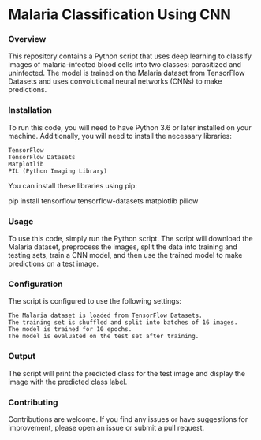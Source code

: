 # Malaria Classification Using CNN
### Overview
This repository contains a Python script that uses deep learning to classify images of malaria-infected blood cells into two classes: parasitized and uninfected. The model is trained on the Malaria dataset from TensorFlow Datasets and uses convolutional neural networks (CNNs) to make predictions.
### Installation
To run this code, you will need to have Python 3.6 or later installed on your machine. Additionally, you will need to install the necessary libraries:

    TensorFlow
    TensorFlow Datasets
    Matplotlib
    PIL (Python Imaging Library)

You can install these libraries using pip:

pip install tensorflow tensorflow-datasets matplotlib pillow

### Usage
To use this code, simply run the Python script. The script will download the Malaria dataset, preprocess the images, split the data into training and testing sets, train a CNN model, and then use the trained model to make predictions on a test image.
### Configuration
The script is configured to use the following settings:

    The Malaria dataset is loaded from TensorFlow Datasets.
    The training set is shuffled and split into batches of 16 images.
    The model is trained for 10 epochs.
    The model is evaluated on the test set after training.

### Output
The script will print the predicted class for the test image and display the image with the predicted class label.
### Contributing
Contributions are welcome. If you find any issues or have suggestions for improvement, please open an issue or submit a pull request.
